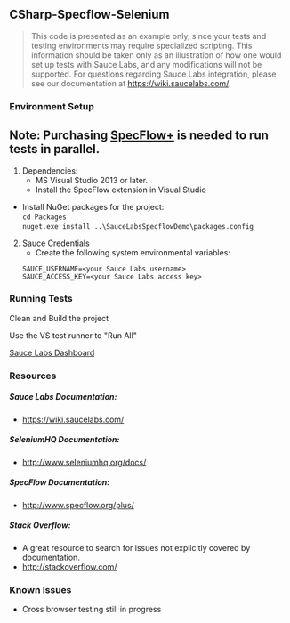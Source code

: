 ## CSharp-Specflow-Selenium

>This code is presented as an example only, since your tests and testing environments may require specialized scripting. This information should be taken only as an
>illustration of how one would set up tests with Sauce Labs, and any modifications will not be supported. For questions regarding Sauce Labs integration, please see 
>our documentation at https://wiki.saucelabs.com/.

### Environment Setup

## Note: Purchasing [SpecFlow+](http://www.specflow.org/plus/) is needed to run tests in parallel.

1. Dependencies:
    * MS Visual Studio 2013 or later.
    * Install the SpecFlow extension in Visual Studio
* Install NuGet packages for the project: <br>
```cd Packages```<br>
```nuget.exe install ..\SauceLabsSpecflowDemo\packages.config```<br>

2. Sauce Credentials
    * Create the following system environmental variables:
    ```
    SAUCE_USERNAME=<your Sauce Labs username>
    SAUCE_ACCESS_KEY=<your Sauce Labs access key>
    ```
### Running Tests

Clean and Build the project

Use the VS test runner to "Run All"

[Sauce Labs Dashboard](https://saucelabs.com/beta/dashboard/)

### Resources
##### Sauce Labs Documentation: 
* https://wiki.saucelabs.com/

##### SeleniumHQ Documentation:
* http://www.seleniumhq.org/docs/

##### SpecFlow Documentation:
* http://www.specflow.org/plus/

##### Stack Overflow:
* A great resource to search for issues not explicitly covered by documentation.
* http://stackoverflow.com/

### Known Issues
* Cross browser testing still in progress